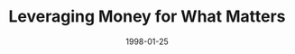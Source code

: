 ---
layout: message
category: message
series: "Dollars, Sense and Sensibility"
title: "Leveraging Money for What Matters"
date: 1998-01-25
audio-description: "How to handle our money in a way that makes sense and pleases God. "
audio: ""
audio-title: "Leveraging Money for What Matters"
audio-duration: "&#58;"
---